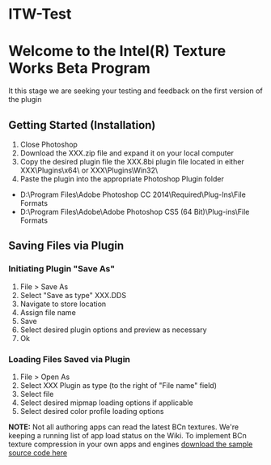 # ITW-Test
# Welcome to the Intel(R) Texture Works Beta Program
It this stage we are seeking your testing and feedback on the first version of the plugin

## Getting Started (Installation)
1. Close Photoshop
2. Download the XXX.zip file and expand it on your local computer
3. Copy the desired plugin file the XXX.8bi plugin file located in either XXX\Plugins\x64\ or XXX\Plugins\Win32\
4. Paste the plugin into the appropriate Photoshop Plugin folder
* D:\Program Files\Adobe Photoshop CC 2014\Required\Plug-Ins\File Formats
* D:\Program Files\Adobe\Adobe Photoshop CS5 (64 Bit)\Plug-ins\File Formats

## Saving Files via Plugin
### Initiating Plugin "Save As"
1. File > Save As
2. Select "Save as type" XXX.DDS
2. Navigate to store location
3. Assign file name 
4. Save
5. Select desired plugin options and preview as necessary
6. Ok

### Loading Files Saved via Plugin
1. File > Open As
2. Select XXX Plugin as type (to the right of "File name" field)
3. Select file
4. Select desired mipmap loading options if applicable
5. Select desired color profile loading options

**NOTE:** Not all authoring apps can read the latest BCn textures. We're keeping a running list of app load status on the Wiki. To implement BCn texture compression in your own apps and engines [download the sample source code here](https://software.intel.com/en-us/articles/fast-ispc-texture-compressor-update)

